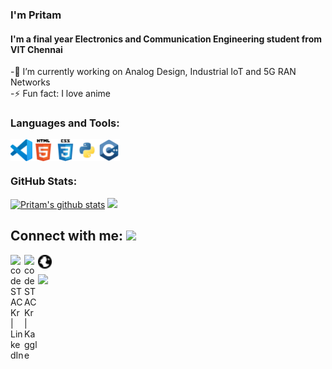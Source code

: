 ###  I'm Pritam
#### I'm a final year Electronics and Communication Engineering student from VIT Chennai

<!--
**Pritam-Sethuraman/Pritam-Sethuraman** is a ✨ _special_ ✨ repository because its `README.md` (this file) appears on your GitHub profile.

Here are some ideas to get you started:
-->
-🔭 I’m currently working on Analog Design, Industrial IoT and 5G RAN Networks <br>
-⚡ Fun fact: I love anime <br>


### Languages and Tools:

<img align="left" alt="Visual Studio Code" width="35px" src="https://raw.githubusercontent.com/github/explore/80688e429a7d4ef2fca1e82350fe8e3517d3494d/topics/visual-studio-code/visual-studio-code.png" />
<img align="left" alt="HTML5" width="35px" src="https://raw.githubusercontent.com/github/explore/80688e429a7d4ef2fca1e82350fe8e3517d3494d/topics/html/html.png" />
<img align="left" alt="CSS3" width="35px" src="https://raw.githubusercontent.com/github/explore/80688e429a7d4ef2fca1e82350fe8e3517d3494d/topics/css/css.png" />
<img align="left" alt="Python" width="35px" src="https://raw.githubusercontent.com/github/explore/80688e429a7d4ef2fca1e82350fe8e3517d3494d/topics/python/python.png" />
<img align="left" alt="C++" width="35px" src="https://raw.githubusercontent.com/github/explore/80688e429a7d4ef2fca1e82350fe8e3517d3494d/topics/cpp/cpp.png" /> 
<br>
<br>


### GitHub Stats:
[![Pritam's github stats](https://github-readme-stats.vercel.app/api?username=Pritam-Sethuraman&count_private=true&include_all_commits=true&theme=radical)](https://google.com)
![](https://github-readme-stats.vercel.app/api/top-langs/?username=Pritam-Sethuraman&theme=react&line_height=27&layout=compact)

## Connect with me: <img src="https://media1.giphy.com/media/Qyo4wXCuIUNZJ4Qykp/giphy.gif" width="50">

[<img align="left" alt="codeSTACKr | LinkedIn" width="22px" src="https://cdn2.iconfinder.com/data/icons/social-media-2285/512/1_Linkedin_unofficial_colored_svg-128.png" />][linkedin]
[<img align="left" alt="codeSTACKr | Kaggle" width="22px" src="https://www.vectorlogo.zone/logos/kaggle/kaggle-icon.svg" />][kaggle]
[<img align="left" alt="codeSTACKr | Website" width="22px" src="https://raw.githubusercontent.com/iconic/open-iconic/master/svg/globe.svg" />][website]
<br />

![](https://komarev.com/ghpvc/?username=pritam-sethuraman&color=blue)


[linkedin]: https://www.linkedin.com/in/pritam-sethuraman/
[kaggle]: https://www.kaggle.com/pritamsethuraman
[website]: https://pritamsethuraman.netlify.app/
